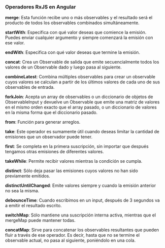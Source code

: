 ### Operadores RxJS en Angular

**merge**: Esta función recibe uno o más observables y el resultado será el producto de todos los observables combinados simultáneamente.

**startWith**: Especifica con qué valor deseas que comience la emisión. Puedes enviar cualquier argumento y siempre comenzará la emisión con ese valor.

**endWith**: Especifica con qué valor deseas que termine la emisión.

**concat**: Crea un Observable de salida que emite secuencialmente todos los valores de un Observable dado y luego pasa al siguiente.

**combineLatest**: Combina múltiples observables para crear un observable cuyos valores se calculan a partir de los últimos valores de cada uno de sus observables de entrada.

**forkJoin**: Acepta un array de observables o un diccionario de objetos de ObservableInput y devuelve un Observable que emite una matriz de valores en el mismo orden exacto que el array pasado, o un diccionario de valores en la misma forma que el diccionario pasado.

**from**: Función para generar arreglos.

**take**: Este operador es sumamente útil cuando deseas limitar la cantidad de emisiones que un observador puede tener.

**first**: Se completa en la primera suscripción, sin importar que después tengamos otras emisiones de diferentes valores.

**takeWhile**: Permite recibir valores mientras la condición se cumpla.

**distinct**: Sólo deja pasar las emisiones cuyos valores no han sido previamente emitidos.

**distinctUntilChanged**: Emite valores siempre y cuando la emisión anterior no sea la misma.

**debounceTime**: Cuando escribimos en un input, después de 3 segundos va a emitir el resultado escrito.

**switchMap**: Sólo mantiene una suscripción interna activa, mientras que el mergeMap puede mantener todas.

**concatMap**: Sirve para concatenar los observables resultantes que pueden fluir a través de ese operador. Es decir, hasta que no se termine el observable actual, no pasa al siguiente, poniéndolo en una cola.
